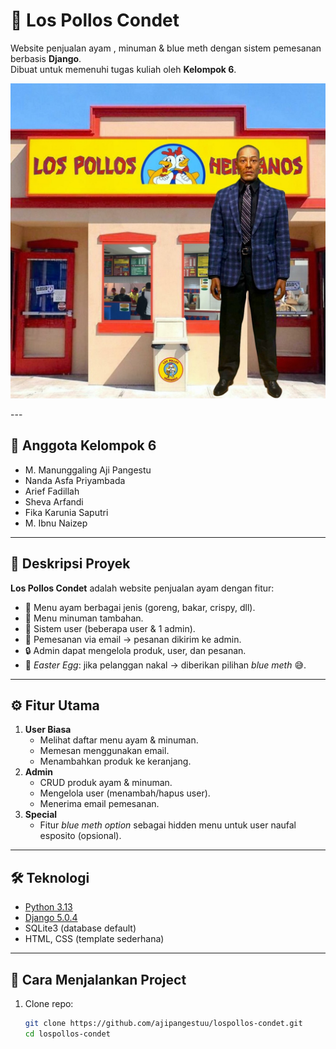 # 🍗 Los Pollos Condet
Website penjualan ayam , minuman & blue meth dengan sistem pemesanan berbasis **Django**.  
Dibuat untuk memenuhi tugas kuliah oleh **Kelompok 6**.

<p align="center">
  <img src="imagesloro.jpg" alt="Networking GIF" width="512"/>
</p>
---

## 👥 Anggota Kelompok 6
- M. Manunggaling Aji Pangestu  
- Nanda Asfa Priyambada  
- Arief Fadillah  
- Sheva Arfandi  
- Fika Karunia Saputri
- M. Ibnu Naizep  

---

## 📌 Deskripsi Proyek
**Los Pollos Condet** adalah website penjualan ayam dengan fitur:
- 🍗 Menu ayam berbagai jenis (goreng, bakar, crispy, dll).  
- 🥤 Menu minuman tambahan.  
- 👤 Sistem user (beberapa user & 1 admin).  
- 📩 Pemesanan via email → pesanan dikirim ke admin.  
- 🔒 Admin dapat mengelola produk, user, dan pesanan.  
- 🧪 *Easter Egg*: jika pelanggan nakal → diberikan pilihan *blue meth* 😅.  

---

## ⚙️ Fitur Utama
1. **User Biasa**
   - Melihat daftar menu ayam & minuman.
   - Memesan menggunakan email.
   - Menambahkan produk ke keranjang.
2. **Admin**
   - CRUD produk ayam & minuman.
   - Mengelola user (menambah/hapus user).
   - Menerima email pemesanan.
3. **Special**
   - Fitur *blue meth option* sebagai hidden menu untuk user naufal esposito (opsional).  

---

## 🛠️ Teknologi
- [Python 3.13](https://www.python.org/)  
- [Django 5.0.4](https://www.djangoproject.com/)  
- SQLite3 (database default)  
- HTML, CSS (template sederhana)  

---

## 🚀 Cara Menjalankan Project
1. Clone repo:
   ```bash
   git clone https://github.com/ajipangestuu/lospollos-condet.git
   cd lospollos-condet
